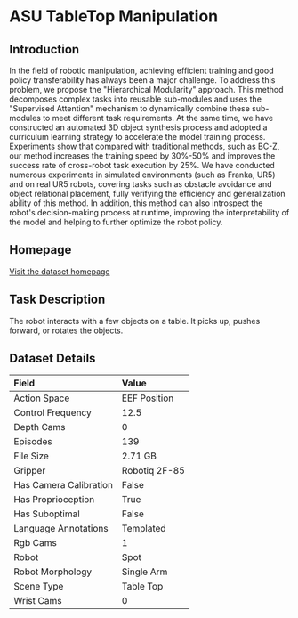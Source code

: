 # ASU TableTop Manipulation


## Introduction

In the field of robotic manipulation, achieving efficient training and good policy transferability 
has always been a major challenge. To address this problem, we propose the "Hierarchical Modularity" approach. 
This method decomposes complex tasks into reusable sub-modules and uses the "Supervised Attention" mechanism to 
dynamically combine these sub-modules to meet different task requirements. At the same time, we have constructed
an automated 3D object synthesis process and adopted a curriculum learning strategy to accelerate the model
training process. Experiments show that compared with traditional methods, such as BC-Z, our method increases the 
training speed by 30%-50% and improves the success rate of cross-robot task execution by 25%. We have conducted
numerous experiments in simulated environments (such as Franka, UR5) and on real UR5 robots, covering tasks such as 
obstacle avoidance and object relational placement, fully verifying the efficiency and generalization ability of 
this method. In addition, this method can also introspect the robot's decision-making process at runtime, improving 
the interpretability of the model and helping to further optimize the robot policy.



## Homepage

[Visit the dataset homepage](https://link.springer.com/article/10.1007/s10514-023-10129-1)


## Task Description

The robot interacts with a few objects on a table. It picks up, pushes forward, or rotates the objects.


## Dataset Details

| Field                            | Value                    |
|:---------------------------------|:-------------------------|
| Action Space                     | EEF Position           |
| Control Frequency                     | 12.5           |
| Depth Cams                     | 0           |
| Episodes                     | 139           |
| File Size                     |  2.71 GB           |
| Gripper                     | Robotiq 2F-85           |
| Has Camera Calibration                     | False           |
| Has Proprioception                     | True           |
| Has Suboptimal                     | False           |
| Language Annotations                     | Templated           |
| Rgb Cams                     | 1           |
| Robot                     | Spot           |
| Robot Morphology                     | Single Arm           |
| Scene Type                     | Table Top           |
| Wrist Cams                     | 0           |


